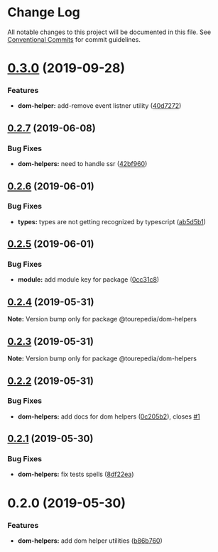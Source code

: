 # Change Log

All notable changes to this project will be documented in this file.
See [Conventional Commits](https://conventionalcommits.org) for commit guidelines.

# [0.3.0](https://github.com/tourepedia/tp-ui/compare/@tourepedia/dom-helpers@0.2.7...@tourepedia/dom-helpers@0.3.0) (2019-09-28)


### Features

* **dom-helper:** add-remove event listner utility ([40d7272](https://github.com/tourepedia/tp-ui/commit/40d7272))





## [0.2.7](https://github.com/tourepedia/tp-ui/compare/@tourepedia/dom-helpers@0.2.6...@tourepedia/dom-helpers@0.2.7) (2019-06-08)


### Bug Fixes

* **dom-helpers:** need to handle ssr ([42bf960](https://github.com/tourepedia/tp-ui/commit/42bf960))





## [0.2.6](https://github.com/tourepedia/tp-ui/compare/@tourepedia/dom-helpers@0.2.5...@tourepedia/dom-helpers@0.2.6) (2019-06-01)


### Bug Fixes

* **types:** types are not getting recognized by typescript ([ab5d5b1](https://github.com/tourepedia/tp-ui/commit/ab5d5b1))





## [0.2.5](https://github.com/tourepedia/tp-ui/compare/@tourepedia/dom-helpers@0.2.4...@tourepedia/dom-helpers@0.2.5) (2019-06-01)


### Bug Fixes

* **module:** add module key for package ([0cc31c8](https://github.com/tourepedia/tp-ui/commit/0cc31c8))





## [0.2.4](https://github.com/tourepedia/tp-ui/compare/@tourepedia/dom-helpers@0.2.3...@tourepedia/dom-helpers@0.2.4) (2019-05-31)

**Note:** Version bump only for package @tourepedia/dom-helpers





## [0.2.3](https://github.com/tourepedia/tp-ui/compare/@tourepedia/dom-helpers@0.2.2...@tourepedia/dom-helpers@0.2.3) (2019-05-31)

**Note:** Version bump only for package @tourepedia/dom-helpers





## [0.2.2](https://github.com/tourepedia/tp-ui/compare/@tourepedia/dom-helpers@0.2.1...@tourepedia/dom-helpers@0.2.2) (2019-05-31)


### Bug Fixes

* **dom-helpers:** add docs for dom helpers ([0c205b2](https://github.com/tourepedia/tp-ui/commit/0c205b2)), closes [#1](https://github.com/tourepedia/tp-ui/issues/1)





## [0.2.1](https://github.com/tourepedia/tp-ui/compare/@tourepedia/dom-helpers@0.2.0...@tourepedia/dom-helpers@0.2.1) (2019-05-30)


### Bug Fixes

* **dom-helpers:** fix tests spells ([8df22ea](https://github.com/tourepedia/tp-ui/commit/8df22ea))





# 0.2.0 (2019-05-30)


### Features

* **dom-helpers:** add dom helper utilities ([b86b760](https://github.com/tourepedia/tp-ui/commit/b86b760))
